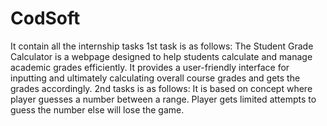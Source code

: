 # CodSoft
It contain all the internship tasks
1st task is as follows:
The Student Grade Calculator is a webpage designed to help students calculate and manage academic grades efficiently. It provides a user-friendly interface for inputting and ultimately calculating overall course grades and gets the grades accordingly.
2nd tasks is as follows:
It is based on concept where player guesses a number between a range. Player gets limited attempts to guess the number else will lose the game.
